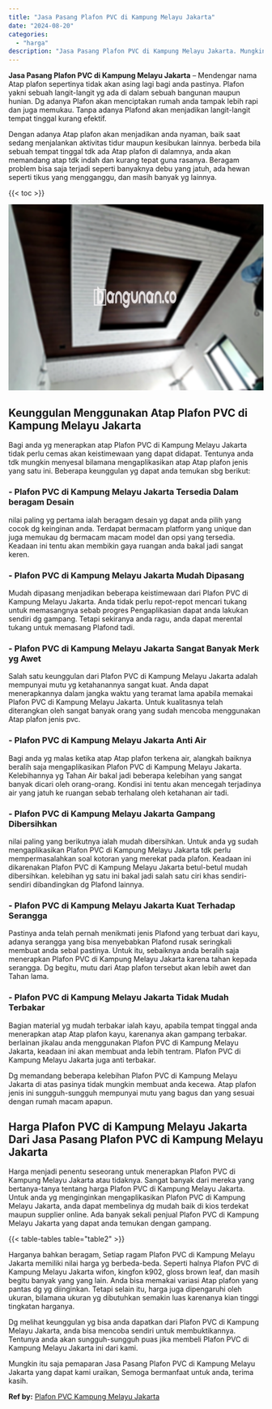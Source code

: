 ```yaml
---
title: "Jasa Pasang Plafon PVC di Kampung Melayu Jakarta"
date: "2024-08-20"
categories: 
  - "harga"
description: "Jasa Pasang Plafon PVC di Kampung Melayu Jakarta. Mungkin itu saja pemaparan Jasa Pasang Plafon PVC di Kampung Melayu Jakarta yang dapat kami uraikan, Semoga..."
---
```


**Jasa Pasang Plafon PVC di Kampung Melayu Jakarta** – Mendengar nama Atap plafon sepertinya tidak akan asing lagi bagi anda pastinya. Plafon yakni sebuah langit-langit yg ada di dalam sebuah bangunan maupun hunian. Dg adanya Plafon akan menciptakan rumah anda tampak lebih rapi dan juga memukau. Tanpa adanya Plafond akan menjadikan langit-langit tempat tinggal kurang efektif.

Dengan adanya Atap plafon akan menjadikan anda nyaman, baik saat sedang menjalankan aktivitas tidur maupun kesibukan lainnya. berbeda bila sebuah tempat tinggal tdk ada Atap plafon di dalamnya, anda akan memandang atap tdk indah dan kurang tepat guna rasanya. Beragam problem bisa saja terjadi seperti banyaknya debu yang jatuh, ada hewan seperti tikus yang mengganggu, dan masih banyak yg lainnya.

{{< toc >}}

![Jasa Pasang Plafon PVC di Kampung Melayu Jakarta](/images/flafond-pvc-murah05.png)

## Keunggulan Menggunakan Atap Plafon PVC di Kampung Melayu Jakarta

Bagi anda yg menerapkan atap Plafon PVC di Kampung Melayu Jakarta tidak perlu cemas akan keistimewaan yang dapat didapat. Tentunya anda tdk mungkin menyesal bilamana mengaplikasikan atap Atap plafon jenis yang satu ini. Beberapa keunggulan yg dapat anda temukan sbg berikut:

### \- Plafon PVC di Kampung Melayu Jakarta Tersedia Dalam beragam Desain

nilai paling yg pertama ialah beragam desain yg dapat anda pilih yang cocok dg keinginan anda. Terdapat bermacam platform yang unique dan juga memukau dg bermacam macam model dan opsi yang tersedia. Keadaan ini tentu akan membikin gaya ruangan anda bakal jadi sangat keren.

### \- Plafon PVC di Kampung Melayu Jakarta Mudah Dipasang

Mudah dipasang menjadikan beberapa keistimewaan dari Plafon PVC di Kampung Melayu Jakarta. Anda tidak perlu repot-repot mencari tukang untuk memasangnya sebab progres Pengaplikasian dapat anda lakukan sendiri dg gampang. Tetapi sekiranya anda ragu, anda dapat merental tukang untuk memasang Plafond tadi.

### \- Plafon PVC di Kampung Melayu Jakarta Sangat Banyak Merk yg Awet

Salah satu keunggulan dari Plafon PVC di Kampung Melayu Jakarta adalah mempunyai mutu yg ketahanannya sangat kuat. Anda dapat menerapkannya dalam jangka waktu yang teramat lama apabila memakai Plafon PVC di Kampung Melayu Jakarta. Untuk kualitasnya telah diterangkan oleh sangat banyak orang yang sudah mencoba menggunakan Atap plafon jenis pvc.

### \- Plafon PVC di Kampung Melayu Jakarta Anti Air

Bagi anda yg malas ketika atap Atap plafon terkena air, alangkah baiknya beralih saja mengaplikasikan Plafon PVC di Kampung Melayu Jakarta. Kelebihannya yg Tahan Air bakal jadi beberapa kelebihan yang sangat banyak dicari oleh orang-orang. Kondisi ini tentu akan mencegah terjadinya air yang jatuh ke ruangan sebab terhalang oleh ketahanan air tadi.

### \- Plafon PVC di Kampung Melayu Jakarta Gampang Dibersihkan

nilai paling yang berikutnya ialah mudah dibersihkan. Untuk anda yg sudah mengaplikasikan Plafon PVC di Kampung Melayu Jakarta tdk perlu mempermasalahkan soal kotoran yang merekat pada plafon. Keadaan ini dikarenakan Plafon PVC di Kampung Melayu Jakarta betul-betul mudah dibersihkan. kelebihan yg satu ini bakal jadi salah satu ciri khas sendiri-sendiri dibandingkan dg Plafond lainnya.

### \- Plafon PVC di Kampung Melayu Jakarta Kuat Terhadap Serangga

Pastinya anda telah pernah menikmati jenis Plafond yang terbuat dari kayu, adanya serangga yang bisa menyebabkan Plafond rusak seringkali membuat anda sebal pastinya. Untuk itu, sebaiknya anda beralih saja menerapkan Plafon PVC di Kampung Melayu Jakarta karena tahan kepada serangga. Dg begitu, mutu dari Atap plafon tersebut akan lebih awet dan Tahan lama.

### \- Plafon PVC di Kampung Melayu Jakarta Tidak Mudah Terbakar

Bagian material yg mudah terbakar ialah kayu, apabila tempat tinggal anda menerapkan atap Atap plafon kayu, karenanya akan gampang terbakar. berlainan jikalau anda menggunakan Plafon PVC di Kampung Melayu Jakarta, keadaan ini akan membuat anda lebih tentram. Plafon PVC di Kampung Melayu Jakarta juga anti terbakar.

Dg memandang beberapa kelebihan Plafon PVC di Kampung Melayu Jakarta di atas pasinya tidak mungkin membuat anda kecewa. Atap plafon jenis ini sungguh-sungguh mempunyai mutu yang bagus dan yang sesuai dengan rumah macam apapun.

## Harga Plafon PVC di Kampung Melayu Jakarta Dari Jasa Pasang Plafon PVC di Kampung Melayu Jakarta

Harga menjadi penentu seseorang untuk menerapkan Plafon PVC di Kampung Melayu Jakarta atau tidaknya. Sangat banyak dari mereka yang bertanya-tanya tentang harga Plafon PVC di Kampung Melayu Jakarta. Untuk anda yg menginginkan mengaplikasikan Plafon PVC di Kampung Melayu Jakarta, anda dapat membelinya dg mudah baik di kios terdekat maupun supplier online. Ada banyak sekali penjual Plafon PVC di Kampung Melayu Jakarta yang dapat anda temukan dengan gampang.

{{< table-tables table="table2" >}}

Harganya bahkan beragam, Setiap ragam Plafon PVC di Kampung Melayu Jakarta memiliki nilai harga yg berbeda-beda. Seperti halnya Plafon PVC di Kampung Melayu Jakarta wifon, kingfon k902, gloss brown leaf, dan masih begitu banyak yang yang lain. Anda bisa memakai variasi Atap plafon yang pantas dg yg diinginkan. Tetapi selain itu, harga juga dipengaruhi oleh ukuran, bilamana ukuran yg dibutuhkan semakin luas karenanya kian tinggi tingkatan harganya.

Dg melihat keunggulan yg bisa anda dapatkan dari Plafon PVC di Kampung Melayu Jakarta, anda bisa mencoba sendiri untuk membuktikannya. Tentunya anda akan sungguh-sungguh puas jika membeli Plafon PVC di Kampung Melayu Jakarta ini dari kami.

Mungkin itu saja pemaparan Jasa Pasang Plafon PVC di Kampung Melayu Jakarta yang dapat kami uraikan, Semoga bermanfaat untuk anda, terima kasih.

**Ref by:** [Plafon PVC Kampung Melayu Jakarta](https://id.wikipedia.org/wiki/Plafon)
